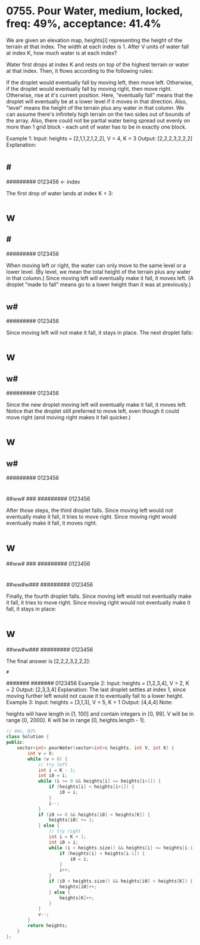 # 0755. Pour Water, medium, locked, freq: 49%, acceptance: 41.4%

We are given an elevation map, heights[i] representing the height of the terrain at that index. The width at each index is 1. After V units of water fall at index K, how much water is at each index?

Water first drops at index K and rests on top of the highest terrain or water at that index. Then, it flows according to the following rules:

If the droplet would eventually fall by moving left, then move left.
Otherwise, if the droplet would eventually fall by moving right, then move right.
Otherwise, rise at it's current position.
Here, "eventually fall" means that the droplet will eventually be at a lower level if it moves in that direction. Also, "level" means the height of the terrain plus any water in that column.
We can assume there's infinitely high terrain on the two sides out of bounds of the array. Also, there could not be partial water being spread out evenly on more than 1 grid block - each unit of water has to be in exactly one block.

Example 1:
Input: heights = [2,1,1,2,1,2,2], V = 4, K = 3
Output: [2,2,2,3,2,2,2]
Explanation:
#       #
#       #
##  # ###
#########
 0123456    <- index

The first drop of water lands at index K = 3:

#       #
#   w   #
##  # ###
#########
 0123456    

When moving left or right, the water can only move to the same level or a lower level.
(By level, we mean the total height of the terrain plus any water in that column.)
Since moving left will eventually make it fall, it moves left.
(A droplet "made to fall" means go to a lower height than it was at previously.)

#       #
#       #
## w# ###
#########
 0123456    

Since moving left will not make it fall, it stays in place.  The next droplet falls:

#       #
#   w   #
## w# ###
#########
 0123456  

Since the new droplet moving left will eventually make it fall, it moves left.
Notice that the droplet still preferred to move left,
even though it could move right (and moving right makes it fall quicker.)

#       #
#  w    #
## w# ###
#########
 0123456  

#       #
#       #
##ww# ###
#########
 0123456  

After those steps, the third droplet falls.
Since moving left would not eventually make it fall, it tries to move right.
Since moving right would eventually make it fall, it moves right.

#       #
#   w   #
##ww# ###
#########
 0123456  

#       #
#       #
##ww#w###
#########
 0123456  

Finally, the fourth droplet falls.
Since moving left would not eventually make it fall, it tries to move right.
Since moving right would not eventually make it fall, it stays in place:

#       #
#   w   #
##ww#w###
#########
 0123456  

The final answer is [2,2,2,3,2,2,2]:

    #    
 ####### 
 ####### 
 0123456 
Example 2:
Input: heights = [1,2,3,4], V = 2, K = 2
Output: [2,3,3,4]
Explanation:
The last droplet settles at index 1, since moving further left would not cause it to eventually fall to a lower height.
Example 3:
Input: heights = [3,1,3], V = 5, K = 1
Output: [4,4,4]
Note:

heights will have length in [1, 100] and contain integers in [0, 99].
V will be in range [0, 2000].
K will be in range [0, heights.length - 1].
```c++
// 4ms, 82%
class Solution {
public:
    vector<int> pourWater(vector<int>& heights, int V, int K) {
        int v = V;
        while (v > 0) {
            // try left
            int i = K - 1;
            int i0 = i;
            while (i >= 0 && heights[i] <= heights[i+1]) {
                if (heights[i] < heights[i+1]) {
                    i0 = i;
                }
                i--;
            }
            if (i0 >= 0 && heights[i0] < heights[K]) {
                heights[i0] += 1;
            } else {
                // try right
                int i = K + 1;
                int i0 = i;
                while (i < heights.size() && heights[i] <= heights[i-1]) {
                    if (heights[i] < heights[i-1]) {
                        i0 = i;
                    }
                    i++;
                }
                if (i0 < heights.size() && heights[i0] < heights[K]) {
                    heights[i0]++;
                } else {
                    heights[K]++;
                }
            }
            v--;
        }
        return heights;
    }
};
```
